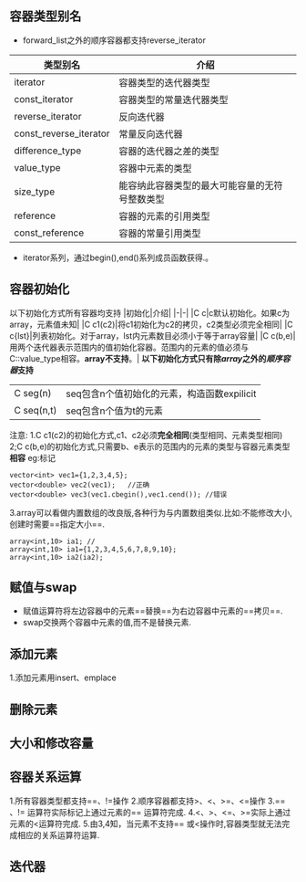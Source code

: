 ## 容器类型别名
* forward_list之外的顺序容器都支持reverse_iterator

|类型别名|介绍|
|-|-|
|iterator|容器类型的迭代器类型|
|const_iterator|容器类型的常量迭代器类型|
|reverse_iterator|反向迭代器|
|const_reverse_iterator|常量反向迭代器|
|difference_type|容器的迭代器之差的类型|
|value_type|容器中元素的类型|
|size_type|能容纳此容器类型的最大可能容量的无符号整数类型|
|reference|容器的元素的引用类型|
|const_reference|容器的常量引用类型|
* iterator系列，通过begin(),end()系列成员函数获得.。
## 容器初始化
以下初始化方式所有容器均支持
|初始化|介绍|
|-|-|
|C c|c默认初始化。如果c为array，元素值未知|
|C c1(c2)|将c1初始化为c2的拷贝，c2类型必须完全相同|
|C c{lst}|列表初始化。对于array，lst内元素数目必须小于等于array容量|
|C c(b,e)|用两个迭代器表示范围内的值初始化容器。范围内的元素的值必须与C::value_type相容。**array不支持**。|
**以下初始化方式只有除*array*之外的*顺序容器*支持**

|||
|-|-|
|C seg(n)|seq包含n个值初始化的元素，构造函数expilicit
|C seq(n,t)|seq包含n个值为t的元素
注意:
1.C c1(c2)的初始化方式,c1、c2必须**完全相同**(类型相同、元素类型相同)
2;C c(b,e)的初始化方式,只需要b、e表示的范围内的元素的类型与容器元素类型**相容**
eg:标记
```
vector<int> vec1={1,2,3,4,5};
vector<double> vec2(vec1);   //正确
vector<double> vec3(vec1.cbegin(),vec1.cend()); //错误
```
3.array可以看做内置数组的改良版,各种行为与内置数组类似.比如:不能修改大小,创建时需要==指定大小==.
```
array<int,10> ia1; //
array<int,10> ia1={1,2,3,4,5,6,7,8,9,10};
array<int,10> ia2(ia2);
```
## 赋值与swap
* 赋值运算符将左边容器中的元素==替换==为右边容器中元素的==拷贝==.
* swap交换两个容器中元素的值,而不是替换元素.
## 添加元素
1.添加元素用insert、emplace
## 删除元素

## 大小和修改容量
## 容器关系运算
1.所有容器类型都支持==、!=操作
2.顺序容器都支持>、<、>=、<=操作
3.== 、!= 运算符实际标记上通过元素的== 运算符完成.
4.<、>、<=、>=实际上通过元素的<运算符完成.
5.由3,4知，当元素不支持== 或<操作时,容器类型就无法完成相应的关系运算符运算.


## 迭代器


